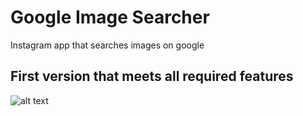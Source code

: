 Google Image Searcher
========================

Instagram app that searches images on google



## First version that meets all required features
![alt text](https://raw.githubusercontent.com/snambi/android_google_image_searcher/master/demos/imagesearcher1.gif "First Version Demo")

